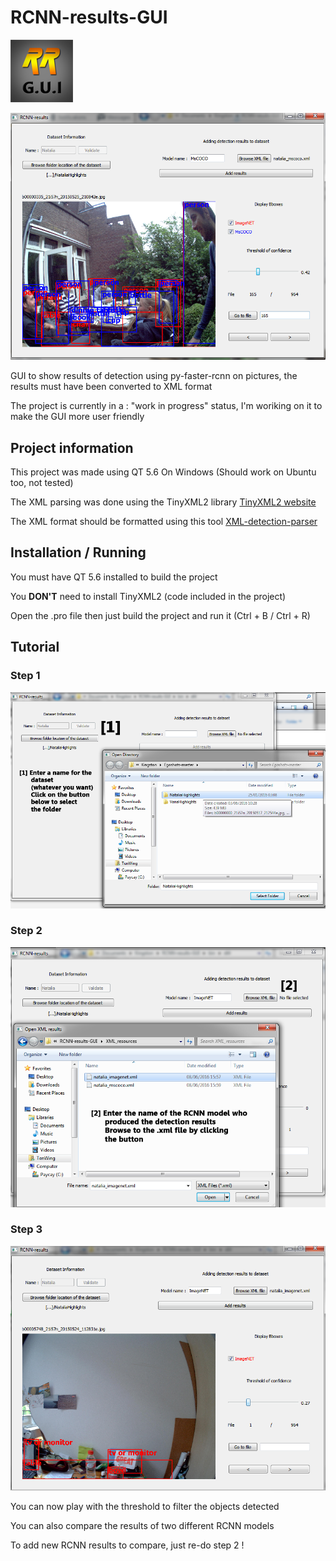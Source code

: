 # RCNN-results-GUI 

![logo](wikiPictures/logo_min.png) 

![snapshot](wikiPictures/snapshot.png)

GUI to show results of detection using py-faster-rcnn on pictures, the results must have been converted to XML format

The project is currently in a : "work in progress" status, I'm woriking on it to make the GUI more user friendly

## Project information
This project was made using QT 5.6 On Windows (Should work on Ubuntu too, not tested)

The XML parsing was done using the TinyXML2 library [TinyXML2 website](http://www.grinninglizard.com/tinyxml2/)

The XML format should be formatted using this tool [XML-detection-parser](https://github.com/TenWing/XML-detect-parser)

## Installation / Running
You must have QT 5.6 installed to build the project

You **DON'T** need to install TinyXML2 (code included in the project)

Open the .pro file then just build the project and run it (Ctrl + B / Ctrl + R)

## Tutorial

### Step 1

![Step1](wikiPictures/v2/tutorial1.png)

### Step 2

![Step2](wikiPictures/v2/tutorial2.png)

### Step 3

![Step3](wikiPictures/v2/tutorial3.png)

You can now play with the threshold to filter the objects detected

You can also compare the results of two different RCNN models

To add new RCNN results to compare, just re-do step 2 !
